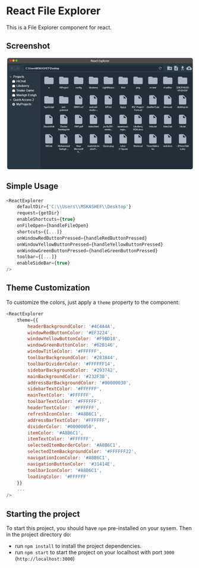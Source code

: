 # React File Explorer

This is a File Explorer component for react.

## Screenshot
!["asdd"](./screenshots/screenshot.png)

## Simple Usage
```JavaScript
<ReactExplorer
    defaultDir={'C:\\Users\\MSKASHEF\\Desktop'}
    request={getDir}
    enableShortcuts={true}
    onFileOpen={handleFileOpen}
    shortcuts={[...]}
    onWindowRedButtonPressed={handleRedButtonPressed}
    onWindowYellowButtonPressed={handleYellowButtonPressed}
    onWindowGreenButtonPressed={handleGreenButtonPressed}
    toolbar={[...]}
    enableSideBar={true}
/>
```

## Theme Customization
To customize the colors, just apply a `theme` property to the component:
```JavaScript
<ReactExplorer
    theme={{
        headerBackgroundColor: '#4C4A4A',
        windowRedButtonColor: '#EF3224',
        windowYellowButtonColor: '#F9BD18',
        windowGreenButtonColor: '#62B146',
        windowTitleColor: '#FFFFFF',
        toolbarBackgroundColor: '#283844',
        toolbarDividerColor: '#FFFFFF14',
        sidebarBackgroundColor: '#293742',
        mainBackgroundColor: '#232F38',
        addressBarBackgroundColor: '#00000030',
        sidebarTextColor: '#FFFFFF',
        mainTextColor: '#FFFFFF',
        toolbarTextColor: '#FFFFFF',
        headerTextColor: '#FFFFFF',
        refreshIconColor: '#A8B6C1',
        addressBarTextColor: '#FFFFFF',
        dividerColor: '#00000050',
        itemColor: '#A8B6C1',
        itemTextColor: '#FFFFFF',
        selectedItemBorderColor: '#A8B6C1',
        selectedItemBackgroundColor: '#FFFFFF22',
        navigationIconColor: '#A8B6C1',
        navigationButtonColor: '#31414E',
        toolbarIconColor: '#A8B6C1',
        loadingColor: '#FFFFFF'
    }}
    ...
/>
```
## Starting the project
To start this project, you should have `npm` pre-installed on your sysem.
Then in the project directory do:
- run `npm install` to install the project dependencies.
- run `npm start` to start the project on your localhost with port `3000` (`http://localhost:3000`)
